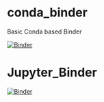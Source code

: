 # conda_binder
Basic Conda based Binder

[![Binder](https://mybinder.org/badge_logo.svg)](https://mybinder.org/v2/gh/CamChambers2/Shiny_App/py39_r40_shiny?urlpath=shiny)

# Jupyter_Binder
[![Binder](https://mybinder.org/badge_logo.svg)](https://mybinder.org/v2/gh/CamChambers2/Shiny_App/py39_r40_shiny?urlpath=lab)
